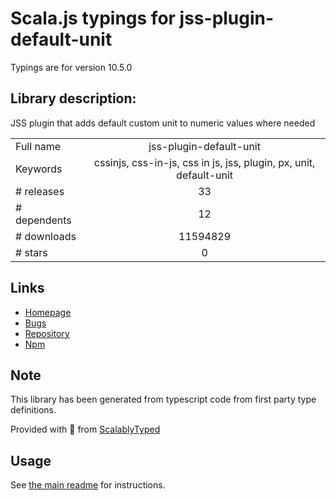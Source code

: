 
# Scala.js typings for jss-plugin-default-unit

Typings are for version 10.5.0

## Library description:
JSS plugin that adds default custom unit to numeric values where needed

|                    |                 |
| ------------------ | :-------------: |
| Full name          | jss-plugin-default-unit |
| Keywords           | cssinjs, css-in-js, css in js, jss, plugin, px, unit, default-unit |
| # releases         | 33 |
| # dependents       | 12 |
| # downloads        | 11594829 |
| # stars            | 0 |

## Links
- [Homepage](https://github.com/cssinjs/jss#readme)
- [Bugs](https://github.com/cssinjs/jss/issues/new?title=[jss-plugin-default-unit])
- [Repository](https://github.com/cssinjs/jss)
- [Npm](https://www.npmjs.com/package/jss-plugin-default-unit)
    


## Note
This library has been generated from typescript code from first party type definitions.

Provided with :purple_heart: from [ScalablyTyped](https://github.com/oyvindberg/ScalablyTyped)

## Usage
See [the main readme](../../readme.md) for instructions.


